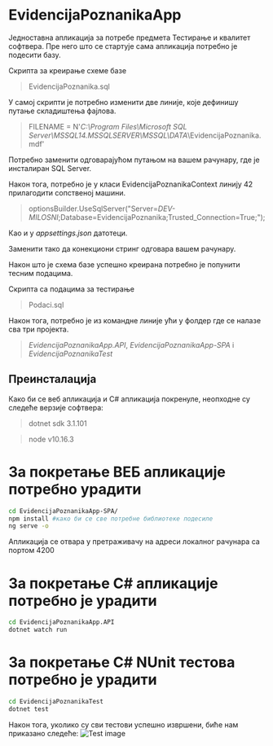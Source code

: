 # EvidencijaPoznanikaApp

Једноставна апликација за потребе предмета Тестирање и квалитет софтвера.
Пре него што се стартује сама апликација потребно је подесити базу. 

Скрипта за креирање схеме базе

> EvidencijaPoznanika.sql

У самој скрипти је потребно изменити две линије, које дефинишу путање складиштења фајлова.

> FILENAME = N'*C:\Program Files\Microsoft SQL Server\MSSQL14.MSSQLSERVER\MSSQL\DATA*\EvidencijaPoznanika.mdf' 

Потребно заменити одговарајућом путањом на вашем рачунару, где је инсталиран SQL Server.

Након тога, потребно је у класи EvidencijaPoznanikaContext линију 42 прилагодити сопственој машини.

> optionsBuilder.UseSqlServer("Server=*DEV-MILOSNI*;Database=EvidencijaPoznanika;Trusted_Connection=True;");

Као и у *appsettings.json* датотеци.

Заменити тако да конекциони стринг одговара вашем рачунару.

Након што је схема базе успешно креирана потребно је попунити тесним подацима. 

Скрипта са подацима за тестирање 

> Podaci.sql

Након тога, потребно је из командне линије ући у фолдер где се налазе сва три пројекта.
> *EvidencijaPoznanikaApp.API*, *EvidencijaPoznanikaApp-SPA* i *EvidencijaPoznanikaTest*

## Преинсталација
Како би се веб апликација и C# апликација покренуле, неопходне су следеће верзије софтвера:
>dotnet sdk 3.1.101

>node v10.16.3

За покретање ВЕБ апликације потребно урадити
============================================
```bash
cd EvidencijaPoznanikaApp-SPA/
npm install #како би се све потребне библиотеке подесиле
ng serve -o
```
Апликација се отвара у претраживачу на адреси локалног рачунара са портом 4200

За покретање C# апликације потребно је урадити
==============================================
```bash
cd EvidencijaPoznanikaApp.API
dotnet watch run
```

За покретање C# NUnit тестова потребно је урадити
==============================================
```bash
cd EvidencijaPoznanikaTest
dotnet test
```

Након тога, уколико су сви тестови успешно извршени, биће нам приказано следеће:
![Test image](https://i.imgur.com/eKrq6Ry.png)

